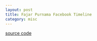```yaml
---
layout: post
title: Fajar Purnama Facebook Timeline
category: misc
---
```


<script>
$(document).ready(function(){
  instagram();
}).change(function(){
  instagram();
});

function instagram(){
  var accesstoken = "IGQVJWdEZAVWGU4UlFoV0RiODhaWXdISnJhZAmdSSHAzVzVLcFZA1M0NBU2wxM1dnZA1RmQTNtMlRnbF94N3ZAEQjMwMkJhRHBnVzhFS0t4OTJQRkNhU2N1ZAkVoWUpzbDQ1ZA05tbk1CR2lnX0o3c3dWeFZAEdQZDZD";
  var medias = "https://graph.instagram.com/me/media?fields=id,caption&access_token="+accesstoken;
  $.get(medias, function(data, status){
	var data_length = data.data.length;
	for (i = 0; i < data_length; i++){
	  var post = "https://graph.instagram.com/"+data.data[i].id+"?fields=media_url,caption,media_type&access_token="+accesstoken;
	  $.get(post, function(data, status){
		  print("instagram", data.media_url, data.caption, data.media_type);
	  });
	}
  });
}


function print(id, media, caption, media_type){
  if (media_type = "IMAGE") {
	$('#'+id).append(`
	  <figure>
		<img src="`+media+`" alt="`+media+`">
		<figcaption>`+caption+`</figcaption>
	  </figure>
	`);
  } else {
	$('#'+id).append(`
	  <div class = "video-container"> <iframe src = "`+media+`" frameborder = "0" allowfullscreen></iframe></div>
<p>`+caption+`</p>
	`);
  }
}
</script>

<a href="http://raboninco.com/22989623/instagram-personal-api-jquery-get-feed">source code</a>
<div id="instagram"> </div>